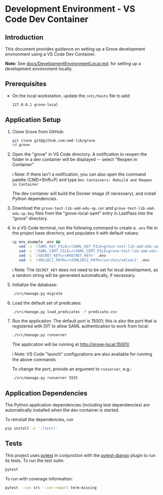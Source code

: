 # Development Environment - VS Code Dev Container

## Introduction

This document provides guidance on setting up a Grove development environment
using a VS Code Dev Container.

**Note:** See
[docs/DevelopmentEnvironmentLocal.md](DevelopmentEnvironmentLocal.md).
for setting up a development environment locally.

## Prerequisites

* On the local workstation, update the `/etc/hosts` file to add:

  ```zsh
  127.0.0.1 grove-local
  ```

## Application Setup

1) Clone Grove from GitHub:

    ```zsh
    git clone git@github.com:umd-lib/grove
    cd grove
    ```

2) Open the "grove" in VS Code directory. A notification to reopen the folder
   in a dev container will be displayed -- select "Reopen in Container"

   ℹ️ Note: If there isn't a notification, you can also open the command palette
   (CMD+Shift+P) and type `Dev Containers: Rebuild and Reopen in Container`

   The dev container will build the Docker image (if necessary), and install
   Python dependencies.

3) Download the `grove-test-lib-umd-edu-sp.cer` and
   `grove-test-lib-umd-edu-sp.key` files from the  "grove-local-saml" entry in
   LastPass into the "grove" directory.

4) In a VS Code terminal, run the following command to create a `.env` file
   in the project base directory, and populates it with default values:

    ```zsh
    cp env_example .env &&
       sed -i '/SAML_KEY_FILE=/cSAML_KEY_FILE=grove-test-lib-umd-edu-sp.key' .env &&
       sed -i '/SAML_CERT_FILE=/cSAML_CERT_FILE=grove-test-lib-umd-edu-sp.cer' .env &&
       sed -i '/SECRET_KEY=/c#SECRET_KEY=' .env
       sed -i '/XMLSEC1_PATH=/cXSMLSEC1_PATH=/usr/bin/xmlsec1' .env
    ```

    ℹ️ Note: The `SECRET_KEY` does not need to be set for local development, as
    a random string will be generated automatically, if necessary.

5) Initialize the database:

    ```zsh
    ./src/manage.py migrate
    ```

6) Load the default set of predicates:

    ```zsh
    ./src/manage.py load_predicates -f predicate.csv
    ```

7) Run the application. The default port is 15001; this is also the port that
   is registered with DIT to allow SAML authentication to work from local:

    ```zsh
    ./src/manage.py runserver
    ```

    The application will be running at <http://grove-local:15001/>

    ℹ️ Note: VS Code "launch" configurations are also available for running
    the above commands

    To change the port, provide an argument to `runserver`, e.g.:

    ```zsh
    ./src/manage.py runserver 5555
    ```

## Application Dependencies

The Python application dependencies (including test dependencies) are
automatically installed when the dev container is started.

To reinstall the dependencies, run

```zsh
pip install -e '.[test]'
```

## Tests

This project uses [pytest] in conjunction with the [pytest-django] plugin
to run its tests. To run the test suite:

```zsh
pytest
```

To run with coverage information:

```zsh
pytest --cov src --cov-report term-missing
```

[pytest]: https://pytest.org/
[pytest-django]: https://pytest-django.readthedocs.io/en/latest/
